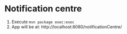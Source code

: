 # Notification centre
1. Execute <code>mvn package exec:exec</code>
2. App will be at: http://localhost:8080/notificationCentre/

